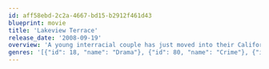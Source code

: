 ```yaml
---
id: aff58ebd-2c2a-4667-bd15-b2912f461d43
blueprint: movie
title: 'Lakeview Terrace'
release_date: '2008-09-19'
overview: 'A young interracial couple has just moved into their California dream home when they become the target of their next-door neighbor, who disapproves of their relationship. A tightly wound LAPD officer has appointed himself the watchdog of the neighborhood. His nightly foot patrols and overly watchful eyes bring comfort to some, but he becomes increasingly aggressive to the newlyweds. These persistent intrusions into their lives cause the couple to fight back.'
genres: '[{"id": 18, "name": "Drama"}, {"id": 80, "name": "Crime"}, {"id": 53, "name": "Thriller"}]'
---
```

